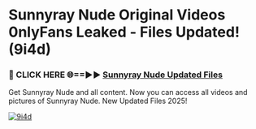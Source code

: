 # Sunnyray Nude Original Videos 0nlyFans Leaked - Files Updated! (9i4d)

<h3>🔴 CLICK HERE 🌐==►► <a href="https://tinyurl.com/yc6ubb5a" rel="nofollow">Sunnyray Nude Updated Files</a></h3>

Get Sunnyray Nude and all content. Now you can access all videos and pictures of Sunnyray Nude. New Updated Files 2025!

[![9i4d](https://i.imgur.com/7eu0CRL.gif)](https://tinyurl.com/yc6ubb5a)
